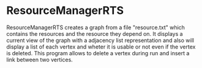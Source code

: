 # ResourceManagerRTS
ResourceManagerRTS creates a graph from a file "resource.txt" which contains the resources and the resource they depend on. It displays a current view of the graph with a adjacency list representation and also will display a list of each vertex and wheter it is usable or not even if the vertex is deleted. This program allows to delete a vertex during run and insert a link between two vertices.
